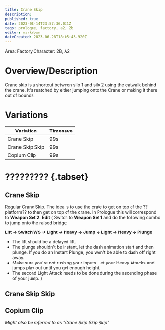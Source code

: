 ```yaml
---
title: Crane Skip
description: 
published: true
date: 2023-08-14T23:57:36.031Z
tags: prologue, factory, a2, 2b
editor: markdown
dateCreated: 2023-06-28T18:05:43.920Z
---
```


Area: Factory
Character: 2B, A2

# Overview/Description
Crane skip is a shortcut between silo 1 and silo 2 using the catwalk behind the crane. It's reatched by either jumping onto the Crane or making it there out of bounds. 
# Variations
| Variation   | Timesave    |
| ----------- | ----------- |
| Crane Skip    	| 99s					|
| Crane Skip Skip  | 99s					|
| Copium Clip | 99s		|





# ????????? {.tabset}
## Crane Skip
Regular Crane Skip. The idea is to use the crate to get on top of the ??platform?? to then get on top of the crane.
In Prologue this will correspond to **Weapon Set 2**.
**Edit** (
Switch to **Weapon Set 1** and do the following combo to jump onto the raised bridge:


**Lift &rarr; Switch WS &rarr; Light &rarr; Heavy &rarr; Jump &rarr; Light &rarr; Heavy &rarr; Plunge**

- The lift should be a delayed lift.
- The plunge shouldn't be instant, let the dash animation start and then plunge. If you do an Instant Plunge, you won't be able to dash off right away.
- Make sure you're not rushing your inputs. Let your Heavy Attacks and jumps play out until you get enough height.
- The second Light Attack needs to be done during the ascending phase of your jump.
)

## Crane Skip Skip

## Copium Clip
*Might also be referred to as "Crane Skip Skip Skip"* 

